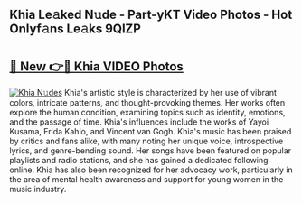 ## Khia Le𝚊ked N𝚞de - Part-yKT Video Photos - Hot Onlyf𝚊ns Le𝚊ks 9QlZP

# <h2><a href="http://ac38739.deff.icu/?id=Khia">🔗 New 👉🔴 Khia VIDEO Photos</a></h2>

[![Khia N𝚞des](https://i.imgur.com/rIISA9y.gif)](http://ac38739.deff.icu/?id=Khia)
Khia's artistic style is characterized by her use of vibrant colors, intricate patterns, and thought-provoking themes. Her works often explore the human condition, examining topics such as identity, emotions, and the passage of time. Khia's influences include the works of Yayoi Kusama, Frida Kahlo, and Vincent van Gogh. Khia's music has been praised by critics and fans alike, with many noting her unique voice, introspective lyrics, and genre-bending sound. Her songs have been featured on popular playlists and radio stations, and she has gained a dedicated following online. Khia has also been recognized for her advocacy work, particularly in the area of mental health awareness and support for young women in the music industry.
